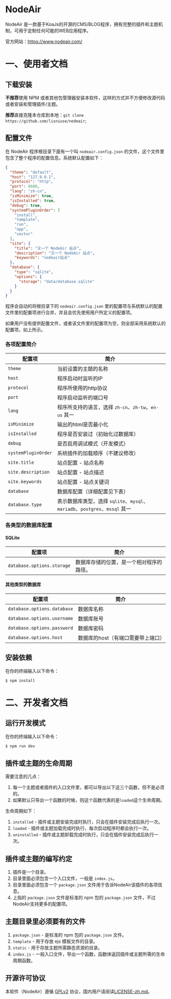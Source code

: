 # NodeAir

NodeAir 是一款基于KoaJs的开源的CMS/BLOG程序，拥有完整的插件和主题机制，可用于定制任何可能的WEB应用程序。

官方网站：https://www.nodeair.com/

# 一、使用者文档

## 下载安装

**不推荐**使用 NPM 或者其他包管理器安装本软件，这样的方式并不方便修改源代码或者安装和管理插件/主题。

**推荐**直接克隆本仓库到本地：``git clone https://github.com/lisniuse/nodeair``;

## 配置文件

在 NodeAir 程序根目录下面有一个叫 ``nodeair.config.json`` 的文件，这个文件里包含了整个程序的配置信息。系统默认配置如下：

```JSON
{
  "theme": "default",
  "host": "127.0.0.1",
  "protocol": "http",
  "port": 6688,
  "lang": "zh-cn",
  "isMinimize": true,
  "isInstalled": true,
  "debug": true,
  "systemPluginOrder": [
    "install",
    "template",
    "run",
    "app",
    "vector"
  ],
  "site": {
    "title": "又一个 NodeAir 站点",
    "description": "又一个 NodeAir 站点",
    "keywords": "nodeair站点"
  },
  "database": {
    "type": "sqlite",
    "options": {
      "storage": "data/database.sqlite"
    }
  }
}
```

程序会自动的将根目录下的 ``nodeair.config.json`` 里的配置项与系统默认的配置文件里的配置项进行合并，并且会优先使用用户所定义的配置项。

如果用户没有提供配置文件，或者该文件里的配置项为空，则全部采用系统默认的配置项，如上所示。

### 各项配置简介

配置项 | 简介
---|---
``theme`` | 当前设置的主题的名称
``host`` | 程序启动时监听的IP
``protocol`` | 程序所使用的http协议
``port`` | 程序启动监听的端口号
``lang`` | 程序所支持的语言，选择 ``zh-cn``、``zh-tw``，``en-us`` 其一
``isMinimize`` | 输出的html是否最小化
``isInstalled`` | 程序是否安装过（初始化过数据库）
``debug`` | 是否启用调试模式（开发模式）
``systemPluginOrder`` | 系统插件的加载顺序（不建议修改）
``site.title`` | 站点配置 - 站点名称
``site.description`` | 站点配置 - 站点描述
``site.keywords`` | 站点配置 - 站点关键词
``database`` | 数据库配置（详细配置见下表）
``database.type`` | 表示数据库类型，选择 ``sqlite``、``mysql``、``mariadb``、``postgres``、``mssql`` 其一

### 各类型的数据库配置

#### SQLite

配置项 | 简介
---|---
``database.options.storage`` | 数据库存储的位置，是一个相对程序的路径。

#### 其他类型的数据库

配置项 | 简介
---|---
``database.options.database`` | 数据库名称
``database.options.username`` | 数据库账号
``database.options.password`` | 数据库密码
``database.options.host`` | 数据库的host（有端口需要带上端口）

## 安装依赖

在你的终端输入以下命令：

```bash
$ npm install
```

# 二、开发者文档

## 运行开发模式

在你的终端输入以下命令：

```bash
$ npm run dev
```

## 插件或主题的生命周期

需要注意的几点：

1. 每一个主题或者插件的入口文件里，都可以导出以下这三个函数，但不是必须的。
2. 如果默认只导出一个函数的时候，则这个函数代表的是``loaded``这个生命周期。

生命周期如下：

1. ``installed`` - 插件或主题安装完成时执行，只会在插件安装完成后执行一次。
1. ``loaded`` - 插件或主题加载完成时执行，每次启动程序时都会执行一次。
1. ``uninstalled`` - 插件或主题卸载完成时执行，只会在插件安装完成后执行一次。

## 插件或主题的编写约定

1. 插件是一个目录。
1. 目录里面必须包含一个入口文件，一般是 ``index.js``。
1. 目录里面必须包含一个 ``package.json`` 文件用于告诉NodeAir该插件的各项信息。
1. 上指的 ``package.json`` 文件是标准的 npm 包的 ``package.json`` 文件，不过NodeAir支持更多的配置项。

## 主题目录里必须要有的文件

1. ``package.json`` - 是标准的 npm 包的 ``package.json`` 文件。
1. ``template`` - 用于存放 ejs 模板文件的目录。
1. ``static`` - 用于存放主题所需静态资源的目录。
1. ``index.js`` - 一般入口文件，导出一个函数，函数体返回插件或主题所需的生命周期函数。

## 开源许可协议

本软件（NodeAir）遵循 [GPLv2](https://www.gnu.org/licenses/old-licenses/gpl-2.0.en.html) 协议，国内用户请阅读[LICENSE-zh.md](/LICENSE-zh.md)。

